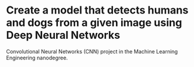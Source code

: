 # Create a model that detects humans and dogs from a given image using Deep Neural Networks
Convolutional Neural Networks (CNN) project in the Machine Learning Engineering nanodegree.

